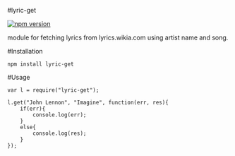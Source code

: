 #lyric-get

[![npm version](https://badge.fury.io/js/lyric-get.svg)](https://badge.fury.io/js/lyric-get)

module for fetching lyrics from lyrics.wikia.com using artist name and song.

#Installation

`npm install lyric-get`

#Usage

```nodejs
var l = require("lyric-get");

l.get("John Lennon", "Imagine", function(err, res){
    if(err){
        console.log(err);
    }
    else{
        console.log(res);
    }
});
```